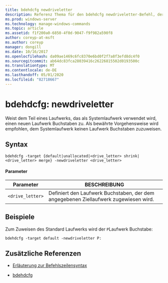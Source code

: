 ```yaml
---
title: bdehdcfg newdriveletter
description: Referenz Thema für den bdehdcfg newdriveletter-Befehl, der dem Teil eines Laufwerks, das als Systemlaufwerk verwendet wird, einen neuen Laufwerk Buchstaben zuweist.
ms.prod: windows-server
ms.technology: manage-windows-commands
ms.topic: article
ms.assetid: f1f200a0-6850-4f0d-9047-f9f982a590f8
author: coreyp-at-msft
ms.author: coreyp
manager: dongill
ms.date: 10/16/2017
ms.openlocfilehash: da09ae1469c6fc8370e6bd0f2f7a8f3efd8dc4f0
ms.sourcegitcommit: ab64dc83fca28039416c26226815502d0193500c
ms.translationtype: MT
ms.contentlocale: de-DE
ms.lasthandoff: 05/01/2020
ms.locfileid: "82718667"
---
```

# <a name="bdehdcfg-newdriveletter"></a>bdehdcfg: newdriveletter

Weist dem Teil eines Laufwerks, das als Systemlaufwerk verwendet wird, einen neuen Laufwerk Buchstaben zu. Als bewährte Vorgehensweise wird empfohlen, dem Systemlaufwerk keinen Laufwerk Buchstaben zuzuweisen.

## <a name="syntax"></a>Syntax

```
bdehdcfg -target {default|unallocated|<drive_letter> shrink|<drive_letter> merge} -newdriveletter <drive_letter>
```

#### <a name="parameters"></a>Parameter

| Parameter | BESCHREIBUNG |
| ---------| ----------- |
| `<drive_letter>` | Definiert den Laufwerk Buchstaben, der dem angegebenen Ziellaufwerk zugewiesen wird. |

## <a name="examples"></a>Beispiele

Zum Zuweisen des Standard Laufwerks wird der `P`Laufwerk Buchstabe:

```
bdehdcfg -target default -newdriveletter P:
```

## <a name="additional-references"></a>Zusätzliche Referenzen

- [Erläuterung zur Befehlszeilensyntax](command-line-syntax-key.md)

- [bdehdcfg](bdehdcfg.md)
